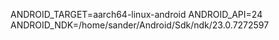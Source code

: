ANDROID_TARGET=aarch64-linux-android
ANDROID_API=24
ANDROID_NDK=/home/sander/Android/Sdk/ndk/23.0.7272597